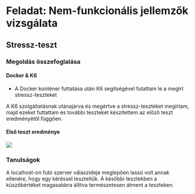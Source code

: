 # Feladat: Nem-funkcionális jellemzők vizsgálata

## Stressz-teszt

### Megoldás összefoglalása

#### Docker & K6

* A Docker konténer futtatása után K6 segítségével futattam le a megírt stressz-teszteket

A K6 szolgáltatásnak utánajárva és megértve a stressz-teszteket megírtam, majd ezeket futtattam és további teszteket készítettem az előző teszt eredményétől függően.

#### Első teszt eredménye

![]('doc/first_stress_test.png')

### Tanulságok

A localhost-on futó szerver válaszideje meglepően lassú volt annak ellenére, hogy egy kéréssel teszteltük. A későbbi tesztekben a küszöbértéket magasabbra állítva természetesen átment a teszteken.
